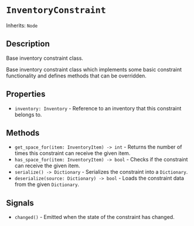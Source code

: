 # `InventoryConstraint`

Inherits: `Node`

## Description

Base inventory constraint class.

Base inventory constraint class which implements some basic constraint functionality and defines methods that can be overridden.

## Properties

* `inventory: Inventory` - Reference to an inventory that this constraint belongs to.

## Methods

* `get_space_for(item: InventoryItem) -> int` - Returns the number of times this constraint can receive the given item.
* `has_space_for(item: InventoryItem) -> bool` - Checks if the constraint can receive the given item.
* `serialize() -> Dictionary` - Serializes the constraint into a `Dictionary`.
* `deserialize(source: Dictionary) -> bool` - Loads the constraint data from the given `Dictionary`.

## Signals

* `changed()` - Emitted when the state of the constraint has changed.

